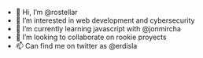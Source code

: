 - 👋 Hi, I’m @rostellar
- 👀 I’m interested in web development and cybersecurity
- 🌱 I’m currently learning javascript with @jonmircha
- 💞️ I’m looking to collaborate on rookie proyects
- 📫 Can find me on twitter as @erdisla

<!---
rostellar/rostellar is a ✨ special ✨ repository because its `README.md` (this file) appears on your GitHub profile.
You can click the Preview link to take a look at your changes.
--->
